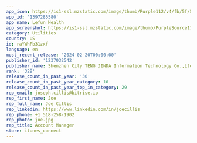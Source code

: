 ```yaml
---
app_icon: https://is1-ssl.mzstatic.com/image/thumb/Purple112/v4/fb/5f/54/fb5f5473-5feb-a540-854e-efd4d3b254dd/AppIcon-Intl-0-0-1x_U007emarketing-0-6-0-sRGB-85-220.png/1024x1024bb.png
app_id: '1397285580'
app_name: Lefun Health
app_screenshot: https://is1-ssl.mzstatic.com/image/thumb/PurpleSource116/v4/16/e2/7d/16e27dfd-83e1-589d-978a-261c5ea42114/0c60ba63-104f-40d2-8a8d-91a55f0dba16__U5e94_U7528_U5e02_U573a_U5934_U56fe__U2013_1.png/1242x2208bb.png
category: Utilities
country: US
id: raYWhFb31zxf
language: en
most_recent_release: '2024-02-20T00:00:00'
publisher_id: '1237032542'
publisher_name: Shenzhen City TENG JINDA Information Technology Co.,Ltd.
rank: '329'
release_count_in_past_year: '30'
release_count_in_past_year_category: 10
release_count_in_past_year_top_in_category: 29
rep_email: joseph.cillis@bitrise.io
rep_first_name: Joe
rep_full_name: Joe Cillis
rep_linkedin: https://www.linkedin.com/in/joecillis
rep_phone: +1 518-258-1902
rep_photo: joe.jpg
rep_title: Account Manager
store: itunes_connect
---
```

